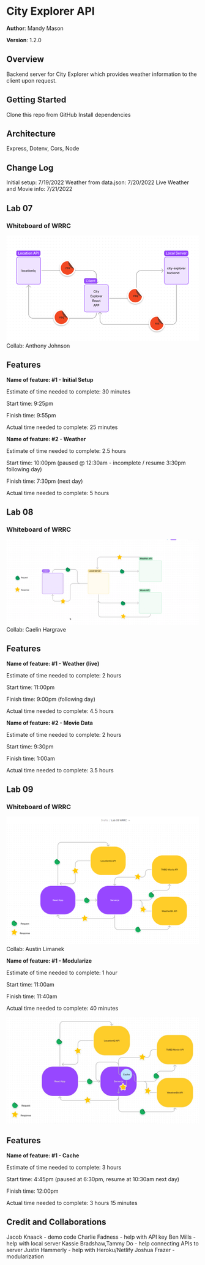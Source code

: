 # City Explorer API

**Author**: Mandy Mason

**Version**: 1.2.0 

## Overview
Backend server for City Explorer which provides weather information to the client upon request.

## Getting Started
Clone this repo from GitHub
Install dependencies

## Architecture
Express, Dotenv, Cors, Node

## Change Log
Initial setup: 7/19/2022
Weather from data.json: 7/20/2022
Live Weather and Movie info: 7/21/2022


## Lab 07

### Whiteboard of WRRC 

![Lab 07 Whiteboard](img/lab07wb.jpg)
Collab: Anthony Johnson

## Features

**Name of feature: #1 - Initial Setup** 

Estimate of time needed to complete: 30 minutes

Start time: 9:25pm

Finish time: 9:55pm

Actual time needed to complete: 25 minutes

**Name of feature: #2 - Weather** 

Estimate of time needed to complete: 2.5 hours

Start time: 10:00pm (paused @ 12:30am - incomplete / resume 3:30pm following day)

Finish time: 7:30pm (next day)

Actual time needed to complete: 5 hours


## Lab 08

### Whiteboard of WRRC 

![Lab 08 Whiteboard](img/lab08wb.jpg)
Collab: Caelin Hargrave

## Features

**Name of feature: #1 - Weather (live)** 

Estimate of time needed to complete: 2 hours

Start time: 11:00pm

Finish time: 9:00pm (following day)

Actual time needed to complete: 4.5 hours

**Name of feature: #2 - Movie Data** 

Estimate of time needed to complete: 2 hours

Start time: 9:30pm

Finish time: 1:00am

Actual time needed to complete: 3.5 hours

## Lab 09

### Whiteboard of WRRC 

![Lab 09 Whiteboard](img/lab09wb.jpg)
Collab: Austin Limanek

**Name of feature: #1 - Modularize** 

Estimate of time needed to complete: 1 hour

Start time: 11:00am

Finish time: 11:40am

Actual time needed to complete: 40 minutes

![Lab 10 Whiteboard](img/lab10wb.jpg)

## Features

**Name of feature: #1 - Cache** 

Estimate of time needed to complete: 3 hours

Start time: 4:45pm (paused at 6:30pm, resume at 10:30am next day)

Finish time: 12:00pm

Actual time needed to complete: 3 hours 15 minutes

## Credit and Collaborations

Jacob Knaack  - demo code
Charlie Fadness - help with API key
Ben Mills - help with local server
Kassie Bradshaw,Tammy Do - help connecting APIs to server
Justin Hammerly - help with Heroku/Netlify
Joshua Frazer - modularization
